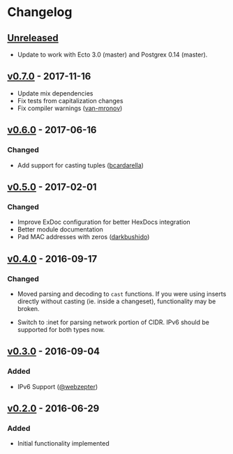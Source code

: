 # Changelog

## [Unreleased]

- Update to work with Ecto 3.0 (master) and Postgrex 0.14 (master).

## [v0.7.0] - 2017-11-16
- Update mix dependencies
- Fix tests from capitalization changes
- Fix compiler warnings ([van-mronov](https://github.com/van-mronov))

## [v0.6.0] - 2017-06-16
### Changed
- Add support for casting tuples ([bcardarella](https://github.com/bcardarella))


## [v0.5.0] - 2017-02-01
### Changed
- Improve ExDoc configuration for better HexDocs integration
- Better module documentation
- Pad MAC addresses with zeros ([darkbushido](https://github.com/darkbushido))


## [v0.4.0] - 2016-09-17
### Changed
- Moved parsing and decoding to `cast` functions. If you were using inserts
  directly without casting (ie. inside a changeset), functionality may be broken.

- Switch to :inet for parsing network portion of CIDR. IPv6 should be supported for
  both types now.


## [v0.3.0] - 2016-09-04
### Added
- IPv6 Support ([@webzepter](https://github.com/webzepter))


## [v0.2.0] - 2016-06-29
### Added
- Initial functionality implemented

[Unreleased]: https://github.com/adam12/ecto_network/compare/v0.7.0...HEAD
[v0.7.0]: https://github.com/adam12/ecto_network/compare/v0.6.0...v0.7.0
[v0.6.0]: https://github.com/adam12/ecto_network/compare/v0.5.0...v0.6.0
[v0.5.0]: https://github.com/adam12/ecto_network/compare/v0.4.0...v0.5.0
[v0.4.0]: https://github.com/adam12/ecto_network/compare/v0.3.0...v0.4.0
[v0.3.0]: https://github.com/adam12/ecto_network/compare/v0.2.0...v0.3.0
[v0.2.0]: https://github.com/adam12/ecto_network/tree/v0.2.0
